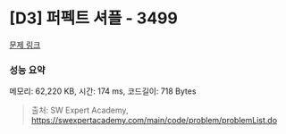 # [D3] 퍼펙트 셔플 - 3499 

[문제 링크](https://swexpertacademy.com/main/code/problem/problemDetail.do?contestProbId=AWGsRbk6AQIDFAVW) 

### 성능 요약

메모리: 62,220 KB, 시간: 174 ms, 코드길이: 718 Bytes



> 출처: SW Expert Academy, https://swexpertacademy.com/main/code/problem/problemList.do
